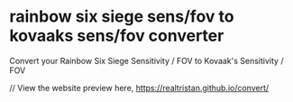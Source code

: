 # rainbow six siege sens/fov to kovaaks sens/fov converter
Convert your Rainbow Six Siege Sensitivity / FOV to Kovaak's Sensitivity / FOV

// View the website preview here, https://realtristan.github.io/convert/










